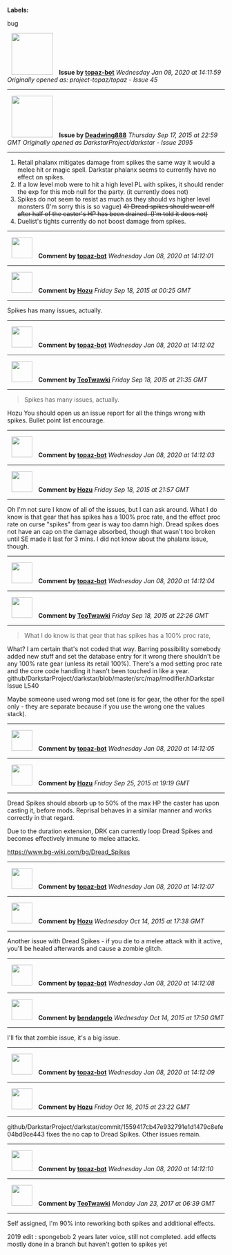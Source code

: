 **Labels:**

bug



<a href="https://github.com/topaz-bot"><img src="https://avatars3.githubusercontent.com/u/59651103?v=4" width="96" height="96" hspace="10"></img></a> **Issue by [topaz-bot](https://github.com/topaz-bot)**
_Wednesday Jan 08, 2020 at 14:11:59_
_Originally opened as: project-topaz/topaz - Issue 45_

----

<a href="https://github.com/Deadwing888"><img src="https://avatars0.githubusercontent.com/u/12477635?v=4"  width="96" height="96" hspace="10"></img></a> **Issue by [Deadwing888](https://github.com/Deadwing888)**
_Thursday Sep 17, 2015 at 22:59 GMT_
_Originally opened as DarkstarProject/darkstar - Issue 2095_

----

1) Retail phalanx mitigates damage from spikes the same way it would a melee hit or magic spell. Darkstar phalanx seems to currently have no effect on spikes.
2) If a low level mob were to hit a high level PL with spikes, it should render the exp for this mob null for the party. (it currently does not)
3) Spikes do not seem to resist as much as they should vs higher level monsters (I'm sorry this is so vague)
~~4) Dread spikes should wear off after half of the caster's HP has been drained. (I'm told it does not)~~
5) Duelist's tights currently do not boost damage from spikes.




----
<a href="https://github.com/topaz-bot"><img src="https://avatars3.githubusercontent.com/u/59651103?v=4" width="48" height="48" hspace="10"></img></a> **Comment by [topaz-bot](https://github.com/topaz-bot)**
_Wednesday Jan 08, 2020 at 14:12:01_

----

<a href="https://github.com/Hozu"><img src="https://avatars3.githubusercontent.com/u/12777366?v=4"  width="48" height="48" hspace="10"></img></a> **Comment by [Hozu](https://github.com/Hozu)**
_Friday Sep 18, 2015 at 00:25 GMT_

----

Spikes has many issues, actually.




----
<a href="https://github.com/topaz-bot"><img src="https://avatars3.githubusercontent.com/u/59651103?v=4" width="48" height="48" hspace="10"></img></a> **Comment by [topaz-bot](https://github.com/topaz-bot)**
_Wednesday Jan 08, 2020 at 14:12:02_

----

<a href="https://github.com/TeoTwawki"><img src="https://avatars0.githubusercontent.com/u/6871475?v=4"  width="48" height="48" hspace="10"></img></a> **Comment by [TeoTwawki](https://github.com/TeoTwawki)**
_Friday Sep 18, 2015 at 21:35 GMT_

----

> Spikes has many issues, actually.

Hozu You should open us an issue report for all the things wrong with spikes. Bullet point list encourage.




----
<a href="https://github.com/topaz-bot"><img src="https://avatars3.githubusercontent.com/u/59651103?v=4" width="48" height="48" hspace="10"></img></a> **Comment by [topaz-bot](https://github.com/topaz-bot)**
_Wednesday Jan 08, 2020 at 14:12:03_

----

<a href="https://github.com/Hozu"><img src="https://avatars3.githubusercontent.com/u/12777366?v=4"  width="48" height="48" hspace="10"></img></a> **Comment by [Hozu](https://github.com/Hozu)**
_Friday Sep 18, 2015 at 21:57 GMT_

----

Oh I'm not sure I know of all of the issues, but I can ask around. What I do know is that gear that has spikes has a 100% proc rate, and the effect proc rate on curse "spikes" from gear is way too damn high. Dread spikes does not have an cap on the damage absorbed, though that wasn't too broken until SE made it last for 3 mins. I did not know about the phalanx issue, though.




----
<a href="https://github.com/topaz-bot"><img src="https://avatars3.githubusercontent.com/u/59651103?v=4" width="48" height="48" hspace="10"></img></a> **Comment by [topaz-bot](https://github.com/topaz-bot)**
_Wednesday Jan 08, 2020 at 14:12:04_

----

<a href="https://github.com/TeoTwawki"><img src="https://avatars0.githubusercontent.com/u/6871475?v=4"  width="48" height="48" hspace="10"></img></a> **Comment by [TeoTwawki](https://github.com/TeoTwawki)**
_Friday Sep 18, 2015 at 22:26 GMT_

----

> What I do know is that gear that has spikes has a 100% proc rate,

What? I am certain that's not coded that way. Barring possibility somebody added new stuff and set the database entry for it wrong there shouldn't be any 100% rate gear (unless its retail 100%). There's a mod setting proc rate and the core code handling it hasn't been touched in like a year. github/DarkstarProject/darkstar/blob/master/src/map/modifier.hDarkstar Issue L540

Maybe someone used wrong mod set (one is for gear, the other for the spell only - they are separate because if you use the wrong one the values stack).




----
<a href="https://github.com/topaz-bot"><img src="https://avatars3.githubusercontent.com/u/59651103?v=4" width="48" height="48" hspace="10"></img></a> **Comment by [topaz-bot](https://github.com/topaz-bot)**
_Wednesday Jan 08, 2020 at 14:12:05_

----

<a href="https://github.com/Hozu"><img src="https://avatars3.githubusercontent.com/u/12777366?v=4"  width="48" height="48" hspace="10"></img></a> **Comment by [Hozu](https://github.com/Hozu)**
_Friday Sep 25, 2015 at 19:19 GMT_

----

Dread Spikes should absorb up to 50% of the max HP the caster has upon casting it, before mods. Reprisal behaves in a similar manner and works correctly in that regard.

Due to the duration extension, DRK can currently loop Dread Spikes and becomes effectively immune to melee attacks.

https://www.bg-wiki.com/bg/Dread_Spikes




----
<a href="https://github.com/topaz-bot"><img src="https://avatars3.githubusercontent.com/u/59651103?v=4" width="48" height="48" hspace="10"></img></a> **Comment by [topaz-bot](https://github.com/topaz-bot)**
_Wednesday Jan 08, 2020 at 14:12:07_

----

<a href="https://github.com/Hozu"><img src="https://avatars3.githubusercontent.com/u/12777366?v=4"  width="48" height="48" hspace="10"></img></a> **Comment by [Hozu](https://github.com/Hozu)**
_Wednesday Oct 14, 2015 at 17:38 GMT_

----

Another issue with Dread Spikes - if you die to a melee attack with it active, you'll be healed afterwards and cause a zombie glitch.




----
<a href="https://github.com/topaz-bot"><img src="https://avatars3.githubusercontent.com/u/59651103?v=4" width="48" height="48" hspace="10"></img></a> **Comment by [topaz-bot](https://github.com/topaz-bot)**
_Wednesday Jan 08, 2020 at 14:12:08_

----

<a href="https://github.com/bendangelo"><img src="https://avatars3.githubusercontent.com/u/674090?v=4"  width="48" height="48" hspace="10"></img></a> **Comment by [bendangelo](https://github.com/bendangelo)**
_Wednesday Oct 14, 2015 at 17:50 GMT_

----

I'll fix that zombie issue, it's a big issue.




----
<a href="https://github.com/topaz-bot"><img src="https://avatars3.githubusercontent.com/u/59651103?v=4" width="48" height="48" hspace="10"></img></a> **Comment by [topaz-bot](https://github.com/topaz-bot)**
_Wednesday Jan 08, 2020 at 14:12:09_

----

<a href="https://github.com/Hozu"><img src="https://avatars3.githubusercontent.com/u/12777366?v=4"  width="48" height="48" hspace="10"></img></a> **Comment by [Hozu](https://github.com/Hozu)**
_Friday Oct 16, 2015 at 23:22 GMT_

----

github/DarkstarProject/darkstar/commit/1559417cb47e932791e1d1479c8efe04bd9ce443 fixes the no cap to Dread Spikes. Other issues remain.




----
<a href="https://github.com/topaz-bot"><img src="https://avatars3.githubusercontent.com/u/59651103?v=4" width="48" height="48" hspace="10"></img></a> **Comment by [topaz-bot](https://github.com/topaz-bot)**
_Wednesday Jan 08, 2020 at 14:12:10_

----

<a href="https://github.com/TeoTwawki"><img src="https://avatars0.githubusercontent.com/u/6871475?v=4"  width="48" height="48" hspace="10"></img></a> **Comment by [TeoTwawki](https://github.com/TeoTwawki)**
_Monday Jan 23, 2017 at 06:39 GMT_

----

Self assigned, I'm 90% into reworking both spikes and additional effects.

2019 edit : spongebob 2 years later voice, still not completed. add effects mostly done in a branch but haven't gotten to spikes yet

